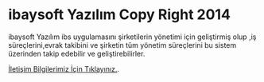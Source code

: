 # ibaysoft Yazılım Copy Right  2014

ibaysoft Yazılım ibs uygulamasını şirketilerin yönetimi için geliştirmiş olup ,iş süreçlerini,evrak takibini ve şirketin tüm yönetim süreçlerini bu sistem üzerinden takip edebilir ve geliştirebilirler.

[İletişim Bilgilerimiz İçin Tıklayınız.](http://www.ibaysoft.com).
